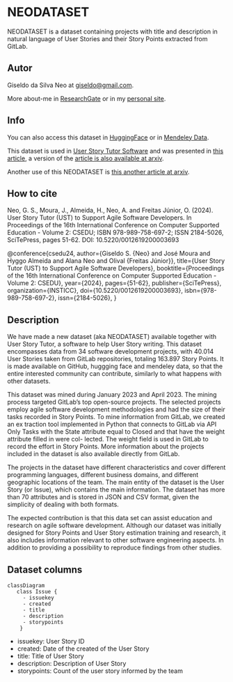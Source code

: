 # NEODATASET
NEODATASET is a dataset containing projects with title and description in natural language of User Stories and their Story Points extracted from GitLab.

## Autor
Giseldo da Silva Neo at giseldo@gmail.com. 

More about-me in [ResearchGate](https://www.researchgate.net/profile/Giseldo-Neo) or in my [personal site](http://giseldo.github.io).

## Info
You can also access this dataset in [HuggingFace](https://huggingface.co/datasets/giseldo/neodataset) or in [Mendeley Data](https://data.mendeley.com/datasets/skk2wn9j86/1).

This dataset is used in [User Story Tutor Software](https://github.com/giseldo/userstory) and was presented in [this article](https://www.scitepress.org/PublicationsDetail.aspx?ID=PpuYOsDviJ4=&t=1), a version of the [article is also available at arxiv](https://arxiv.org/abs/2406.16259).

Another use of this NEODATASET is [this another article at arxiv](https://arxiv.org/abs/2503.13279).

## How to cite

Neo, G. S., Moura, J., Almeida, H., Neo, A. and Freitas Júnior, O. (2024). User Story Tutor (UST) to Support Agile Software Developers. In Proceedings of the 16th International Conference on Computer Supported Education - Volume 2: CSEDU; ISBN 978-989-758-697-2; ISSN 2184-5026, SciTePress, pages 51-62. DOI: 10.5220/0012619200003693

@conference{csedu24,
author={Giseldo S. {Neo} and José Moura and Hyggo Almeida and Alana Neo and Olival {Freitas Júnior}},
title={User Story Tutor (UST) to Support Agile Software Developers},
booktitle={Proceedings of the 16th International Conference on Computer Supported Education - Volume 2: CSEDU},
year={2024},
pages={51-62},
publisher={SciTePress},
organization={INSTICC},
doi={10.5220/0012619200003693},
isbn={978-989-758-697-2},
issn={2184-5026},
}

## Description
We have made a new dataset (aka NEODATASET) available together with User Story Tutor, a software to help User Story writing. This dataset encompasses data from 34 software development projects, with 40.014 User Stories taken from GitLab repositories, totaling 163.897 Story Points. It is made available on GitHub, huggging face and mendeley data, so that the entire interested community can contribute, similarly to what happens with other datasets.

This dataset was mined during January 2023 and April 2023. The mining process targeted GitLab’s top open-source projects. The selected projects employ agile software development methodologies and had the size of their tasks recorded in Story Points. To mine information from GitLab, we created an ex traction tool implemented in Python that connects to GitLab via API Only Tasks with the State attribute equal to Closed and that have the weight attribute filled in were col- lected. The weight field is used in GitLab to record the effort in Story Points. More information about the projects included in the dataset is also available directly from GitLab. 

The projects in the dataset have different characteristics and cover different programming languages, different business domains, and different geographic locations of the team. The main entity of the dataset is the User Story (or Issue), which contains the main information. The dataset has more than 70 attributes and is stored in JSON and CSV format, given the simplicity of dealing with both formats. 

The expected contribution is that this data set can assist education and research on agile software development. Although our dataset was initially designed for Story Points and User Story estimation training and research, it also includes information relevant to other software engineering aspects. In addition to providing a possibility to reproduce findings from other studies.

## Dataset columns

```mermaid
classDiagram
   class Issue {
     - issuekey
     - created
     - title 
     - description 
     - storypoints
    }
```

- issuekey: User Story ID
- created: Date of the created of the User Story
- title: Title of User Story
- description: Description of User Story
- storypoints: Count of the user story informed by the team

